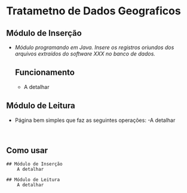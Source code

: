<h1>Tratametno de Dados Geograficos</h1>

## Módulo de Inserção

- <i>Módulo programando em Java. Insere os registros oriundos dos arquivos extraídos do software XXX no banco de dados.</i>

	## Funcionamento

	- A detalhar
	
## Módulo de Leitura

- Página bem simples que faz as seguintes operações:
	-A detalhar
	
	<br />

## Como usar
	## Módulo de Inserção
		A detalhar
		
	## Módulo de Leitura
		A detalhar